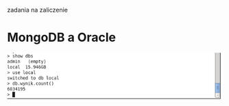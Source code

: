 zadania na zaliczenie

MongoDB a Oracle
========

 <img src="https://github.com/wardzinskaj/nosqlzal/blob/master/java_project/mongo_count.png"> 
